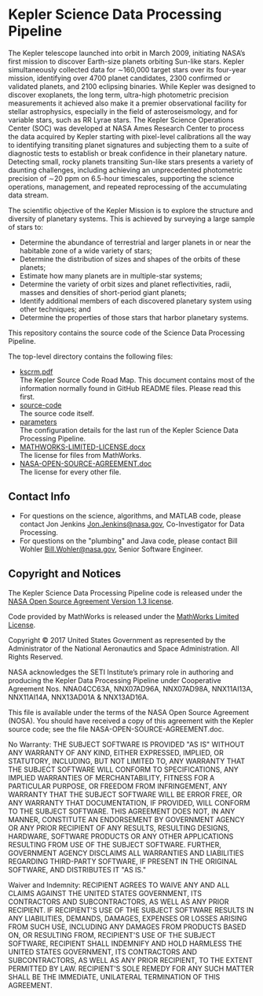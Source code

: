 # Kepler Science Data Processing Pipeline

The Kepler telescope launched into orbit in March 2009, initiating
NASA’s first mission to discover Earth-size planets orbiting Sun-like
stars. Kepler simultaneously collected data for ∼160,000 target stars
over its four-year mission, identifying over 4700 planet candidates,
2300 confirmed or validated planets, and 2100 eclipsing binaries.
While Kepler was designed to discover exoplanets, the long term,
ultra-high photometric precision measurements it achieved also make it
a premier observational facility for stellar astrophysics, especially
in the field of asteroseismology, and for variable stars, such as RR
Lyrae stars. The Kepler Science Operations Center (SOC) was developed
at NASA Ames Research Center to process the data acquired by Kepler
starting with pixel-level calibrations all the way to identifying
transiting planet signatures and subjecting them to a suite of
diagnostic tests to establish or break confidence in their planetary
nature. Detecting small, rocky planets transiting Sun-like stars
presents a variety of daunting challenges, including achieving an
unprecedented photometric precision of ∼20 ppm on 6.5-hour timescales,
supporting the science operations, management, and repeated
reprocessing of the accumulating data stream.

The scientific objective of the Kepler Mission is to explore the
structure and diversity of planetary systems. This is achieved by
surveying a large sample of stars to:

* Determine the abundance of terrestrial and larger planets in or near
the habitable zone of a wide variety of stars;
* Determine the distribution of sizes and shapes of the orbits of these planets;
* Estimate how many planets are in multiple-star systems;
* Determine the variety of orbit sizes and planet reflectivities,
radii, masses and densities of short-period giant planets;
* Identify additional members of each discovered planetary system
  using other techniques; and
* Determine the properties of those stars that harbor planetary systems.

This repository contains the source code of the Science Data
Processing Pipeline.

The top-level directory contains the following files:

* [kscrm.pdf](kscrm.pdf)  
The Kepler Source Code Road Map. This document contains most of the
information normally found in GitHub README files. Please read this
first.
* [source-code](source-code)  
The source code itself.
* [parameters](parameters)  
The configuration details for the last run of the Kepler Science Data
Processing Pipeline.
* [MATHWORKS-LIMITED-LICENSE.docx](MATHWORKS-LIMITED-LICENSE.docx)  
The license for files from MathWorks.
* [NASA-OPEN-SOURCE-AGREEMENT.doc](NASA-OPEN-SOURCE-AGREEMENT.doc)  
The license for every other file.

## Contact Info

* For questions on the science, algorithms, and MATLAB code, please
  contact Jon Jenkins <Jon.Jenkins@nasa.gov>, Co-Investigator for Data
  Processing.
* For questions on the "plumbing" and Java code, please contact Bill
  Wohler <Bill.Wohler@nasa.gov>, Senior Software Engineer.

## Copyright and Notices

The Kepler Science Data Processing Pipeline code is released under the
[NASA Open Source Agreement Version 1.3
license](NASA-OPEN-SOURCE-AGREEMENT.doc).

Code provided by MathWorks is released under the [MathWorks Limited
License](MATHWORKS-LIMITED-LICENSE.docx).

Copyright © 2017 United States Government as represented by the
Administrator of the National Aeronautics and Space Administration.
All Rights Reserved.

NASA acknowledges the SETI Institute’s primary role in authoring and
producing the Kepler Data Processing Pipeline under Cooperative
Agreement Nos. NNA04CC63A, NNX07AD96A, NNX07AD98A, NNX11AI13A,
NNX11AI14A, NNX13AD01A & NNX13AD16A.

This file is available under the terms of the NASA Open Source Agreement
(NOSA). You should have received a copy of this agreement with the
Kepler source code; see the file NASA-OPEN-SOURCE-AGREEMENT.doc.

No Warranty: THE SUBJECT SOFTWARE IS PROVIDED "AS IS" WITHOUT ANY
WARRANTY OF ANY KIND, EITHER EXPRESSED, IMPLIED, OR STATUTORY,
INCLUDING, BUT NOT LIMITED TO, ANY WARRANTY THAT THE SUBJECT SOFTWARE
WILL CONFORM TO SPECIFICATIONS, ANY IMPLIED WARRANTIES OF
MERCHANTABILITY, FITNESS FOR A PARTICULAR PURPOSE, OR FREEDOM FROM
INFRINGEMENT, ANY WARRANTY THAT THE SUBJECT SOFTWARE WILL BE ERROR
FREE, OR ANY WARRANTY THAT DOCUMENTATION, IF PROVIDED, WILL CONFORM
TO THE SUBJECT SOFTWARE. THIS AGREEMENT DOES NOT, IN ANY MANNER,
CONSTITUTE AN ENDORSEMENT BY GOVERNMENT AGENCY OR ANY PRIOR RECIPIENT
OF ANY RESULTS, RESULTING DESIGNS, HARDWARE, SOFTWARE PRODUCTS OR ANY
OTHER APPLICATIONS RESULTING FROM USE OF THE SUBJECT SOFTWARE.
FURTHER, GOVERNMENT AGENCY DISCLAIMS ALL WARRANTIES AND LIABILITIES
REGARDING THIRD-PARTY SOFTWARE, IF PRESENT IN THE ORIGINAL SOFTWARE,
AND DISTRIBUTES IT "AS IS."

Waiver and Indemnity: RECIPIENT AGREES TO WAIVE ANY AND ALL CLAIMS
AGAINST THE UNITED STATES GOVERNMENT, ITS CONTRACTORS AND
SUBCONTRACTORS, AS WELL AS ANY PRIOR RECIPIENT. IF RECIPIENT'S USE OF
THE SUBJECT SOFTWARE RESULTS IN ANY LIABILITIES, DEMANDS, DAMAGES,
EXPENSES OR LOSSES ARISING FROM SUCH USE, INCLUDING ANY DAMAGES FROM
PRODUCTS BASED ON, OR RESULTING FROM, RECIPIENT'S USE OF THE SUBJECT
SOFTWARE, RECIPIENT SHALL INDEMNIFY AND HOLD HARMLESS THE UNITED
STATES GOVERNMENT, ITS CONTRACTORS AND SUBCONTRACTORS, AS WELL AS ANY
PRIOR RECIPIENT, TO THE EXTENT PERMITTED BY LAW. RECIPIENT'S SOLE
REMEDY FOR ANY SUCH MATTER SHALL BE THE IMMEDIATE, UNILATERAL
TERMINATION OF THIS AGREEMENT.
